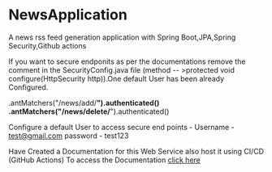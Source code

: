 # NewsApplication
A news rss feed generation application with Spring Boot,JPA,Spring Security,Github actions

If you want to secure endponits as per the documentations remove the comment in the SecurityConfig.java file (method -- >protected void configure(HttpSecurity http)).One default User has been already Configured.

.antMatchers("/news/add/**").authenticated()
.antMatchers("/news/delete/**").authenticated()


Configure a default User to access secure end points - 
Username - test@gmail.com
password - test123

Have Created a Documentation for this Web Service also host it using CI/CD (GitHub Actions)
To access the Documentation [click here](https://newsservices.herokuapp.com/swagger-ui/index.html?configUrl=/v3/api-docs/swagger-config)
